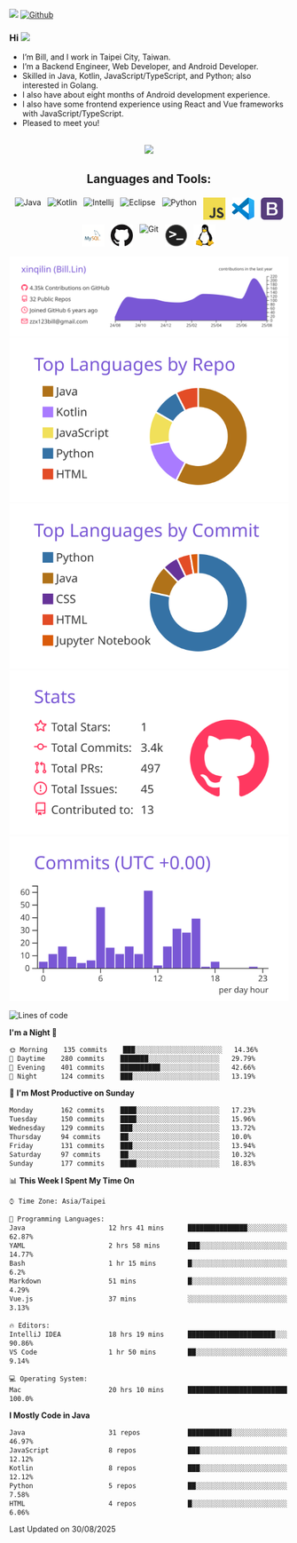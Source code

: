  
![](https://visitor-badge.laobi.icu/badge?page_id=xinqilin.xinqilin)
[![Github](https://img.shields.io/github/followers/xinqilin?label=Follow&style=social)](https://github.com/xinqilin)

### Hi <img src="https://raw.githubusercontent.com/MartinHeinz/MartinHeinz/master/wave.gif" width="35px">

- I’m Bill, and I work in Taipei City, Taiwan.
- I’m a Backend Engineer, Web Developer, and Android Developer.
- Skilled in Java, Kotlin, JavaScript/TypeScript, and Python; also interested in Golang.
- I also have about eight months of Android development experience.
- I also have some frontend experience using React and Vue frameworks with JavaScript/TypeScript.
- Pleased to meet you!


<br />

<div align="center">
<img src="https://github-profile-trophy.vercel.app/?username=xinqilin&column=5&margin-w=15&margin-h=15" />

## Languages and Tools:
<p align="center">
<img alt="Java" src="https://raw.githubusercontent.com/jmnote/z-icons/master/svg/java.svg" height="40" style="vertical-align:top; margin:4px">
<img alt="Kotlin" src="https://img.icons8.com/color/48/000000/kotlin.png" height="40" style="vertical-align:top; margin:4px">
<img alt="Intellij" src="https://img.icons8.com/color/48/000000/intellij-idea.png" height="40" style="vertical-align:top; margin:4px"/>
<img alt="Eclipse" src="https://img.icons8.com/ios-filled/50/000000/java-eclipse.png" height="40" style="vertical-align:top; margin:4px"/>
<img alt="Python" height="40" style="vertical-align:top; margin:4px" src="https://cdn.jsdelivr.net/gh/devicons/devicon/icons/python/python-plain.svg" />
<img alt="Javascript" src="https://raw.githubusercontent.com/github/explore/80688e429a7d4ef2fca1e82350fe8e3517d3494d/topics/javascript/javascript.png" height="40" style="vertical-align:top; margin:4px">
<img alt="VS Code" src="https://raw.githubusercontent.com/github/explore/80688e429a7d4ef2fca1e82350fe8e3517d3494d/topics/visual-studio-code/visual-studio-code.png"  height="40" style="vertical-align:top; margin:4px">
<img alt="Bootstrap"  src="https://raw.githubusercontent.com/github/explore/80688e429a7d4ef2fca1e82350fe8e3517d3494d/topics/bootstrap/bootstrap.png" height="40" style="vertical-align:top; margin:4px">
<img alt="MySQL"src="https://raw.githubusercontent.com/github/explore/80688e429a7d4ef2fca1e82350fe8e3517d3494d/topics/mysql/mysql.png" height="40" style="vertical-align:top; margin:4px">
<img alt="Github" src="https://raw.githubusercontent.com/github/explore/78df643247d429f6cc873026c0622819ad797942/topics/github/github.png" height="40" style="vertical-align:top; margin:4px">

<img alt="Git" src="https://raw.githubusercontent.com/jmnote/z-icons/master/svg/git.svg" height="40" style="vertical-align:top; margin:4px">
<img alt="Terminal" src="https://raw.githubusercontent.com/github/explore/80688e429a7d4ef2fca1e82350fe8e3517d3494d/topics/terminal/terminal.png" height="40" style="vertical-align:top; margin:4px">
<img alt="Linux" src="https://raw.githubusercontent.com/github/explore/80688e429a7d4ef2fca1e82350fe8e3517d3494d/topics/linux/linux.png" height="40" style="vertical-align:top; margin:4px" alt="Windows" height="40" style="vertical-align:top; margin:4px">
</p>

<!-- <p align="center"><img  src="https://leetcode.card.workers.dev/?username=xinqilin&theme=auto" alt="xinqilin-leetcode" /></p> -->

<!-- <div width="100%">   
 <a href="https://readme-stats-cfgj2cxdy.vercel.app/api?username=xinqilin&count_private=true&show_icons=true&theme=algolia">
   <img  align="left" src="https://github-readme-stats.vercel.app/api?username=xinqilin&show_icons=true&theme=algolia&card_width=4" width="400"/>
 </a>
 <a href="https://readme-stats-cfgj2cxdy.vercel.app/api/top-langs/?username=xinqilin&hide=php,html,css&theme=algolia">
  <img  align="right" src="https://github-readme-stats.vercel.app/api/top-langs/?username=xinqilin&hide=html,css&theme=algolia&langs_count=10&layout=compact" />
 </a>
</div> -->

[![](https://raw.githubusercontent.com/xinqilin/xinqilin/master/profile-summary-card-output/buefy/0-profile-details.svg)](https://github.com/vn7n24fzkq/github-profile-summary-cards)
[![](https://raw.githubusercontent.com/xinqilin/xinqilin/master/profile-summary-card-output/buefy/1-repos-per-language.svg)](https://github.com/vn7n24fzkq/github-profile-summary-cards) 
[![](https://raw.githubusercontent.com/xinqilin/xinqilin/master/profile-summary-card-output/buefy/2-most-commit-language.svg)](https://github.com/vn7n24fzkq/github-profile-summary-cards)
[![](https://raw.githubusercontent.com/xinqilin/xinqilin/master/profile-summary-card-output/buefy/3-stats.svg)](https://github.com/vn7n24fzkq/github-profile-summary-cards) 
[![](https://raw.githubusercontent.com/xinqilin/xinqilin/master/profile-summary-card-output/buefy/4-productive-time.svg)](https://github.com/vn7n24fzkq/github-profile-summary-cards)

</div>
 
<!--START_SECTION:waka-->
![Lines of code](https://img.shields.io/badge/From%20Hello%20World%20I%27ve%20Written-3.1%20million%20lines%20of%20code-blue)

**I'm a Night 🦉** 

```text
🌞 Morning    135 commits    ███░░░░░░░░░░░░░░░░░░░░░░   14.36% 
🌆 Daytime    280 commits    ███████░░░░░░░░░░░░░░░░░░   29.79% 
🌃 Evening    401 commits    ██████████░░░░░░░░░░░░░░░   42.66% 
🌙 Night      124 commits    ███░░░░░░░░░░░░░░░░░░░░░░   13.19%

```
📅 **I'm Most Productive on Sunday** 

```text
Monday       162 commits    ████░░░░░░░░░░░░░░░░░░░░░   17.23% 
Tuesday      150 commits    ████░░░░░░░░░░░░░░░░░░░░░   15.96% 
Wednesday    129 commits    ███░░░░░░░░░░░░░░░░░░░░░░   13.72% 
Thursday     94 commits     ██░░░░░░░░░░░░░░░░░░░░░░░   10.0% 
Friday       131 commits    ███░░░░░░░░░░░░░░░░░░░░░░   13.94% 
Saturday     97 commits     ██░░░░░░░░░░░░░░░░░░░░░░░   10.32% 
Sunday       177 commits    ████░░░░░░░░░░░░░░░░░░░░░   18.83%

```


📊 **This Week I Spent My Time On** 

```text
⌚︎ Time Zone: Asia/Taipei

💬 Programming Languages: 
Java                     12 hrs 41 mins      ███████████████░░░░░░░░░░   62.87% 
YAML                     2 hrs 58 mins       ███░░░░░░░░░░░░░░░░░░░░░░   14.77% 
Bash                     1 hr 15 mins        █░░░░░░░░░░░░░░░░░░░░░░░░   6.2% 
Markdown                 51 mins             █░░░░░░░░░░░░░░░░░░░░░░░░   4.29% 
Vue.js                   37 mins             ░░░░░░░░░░░░░░░░░░░░░░░░░   3.13%

🔥 Editors: 
IntelliJ IDEA            18 hrs 19 mins      ██████████████████████░░░   90.86% 
VS Code                  1 hr 50 mins        ██░░░░░░░░░░░░░░░░░░░░░░░   9.14%

💻 Operating System: 
Mac                      20 hrs 10 mins      █████████████████████████   100.0%

```

**I Mostly Code in Java** 

```text
Java                     31 repos            ███████████░░░░░░░░░░░░░░   46.97% 
JavaScript               8 repos             ███░░░░░░░░░░░░░░░░░░░░░░   12.12% 
Kotlin                   8 repos             ███░░░░░░░░░░░░░░░░░░░░░░   12.12% 
Python                   5 repos             ██░░░░░░░░░░░░░░░░░░░░░░░   7.58% 
HTML                     4 repos             █░░░░░░░░░░░░░░░░░░░░░░░░   6.06%

```



 Last Updated on 30/08/2025
<!--END_SECTION:waka-->
 
 
<!-- <img src="https://wakatime.com/share/@abb22933-8532-4f24-8a13-e9e97bfee0f0/e937d23b-e152-4ff2-8509-e5b981912493.svg"  alt="Coding Chart" style="border-radius: 10px;border: solid 10px;" /> -->



